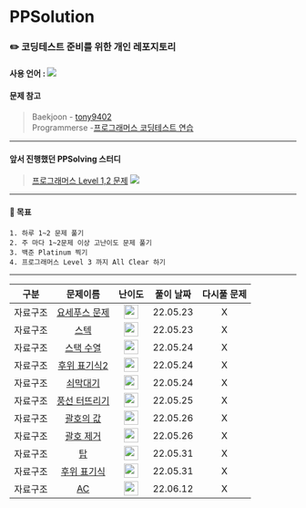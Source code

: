 # PPSolution
### :pencil2:  코딩테스트 준비를 위한 개인 레포지토리
#### 사용 언어 : <img src="https://img.shields.io/badge/Java-007396?style=flat&logo=Java&logoColor=white"/>
#### 문제 참고 
 > Baekjoon - [tony9402](https://github.com/PPSolving/baekjoon-1)   
 > Programmerse -[프로그래머스 코딩테스트 연습](https://programmers.co.kr/learn/challenges)   
***
#### 앞서 진행했던 PPSolving 스터디 
  >[프로그래머스 Level 1,2 문제](https://github.com/PPSolving/programmers/tree/main/kbm6609)  <img src="https://img.shields.io/badge/GitHub-181717?style=flat&logo=GitHub&logoColor=white"/>
***

#### :page_with_curl: 목표 
    1. 하루 1~2 문제 풀기 
    2. 주 마다 1~2문제 이상 고난이도 문제 풀기
    3. 백준 Platinum 찍기 
    4. 프로그래머스 Level 3 까지 All Clear 하기 

***

| 구분 | 문제이름 | 난이도 | 풀이 날짜 | 다시풀 문제 
|---|:---:|:---:|:---:|:---:|
| 자료구조 | [요세푸스 문제](https://www.acmicpc.net/problem/1158) | <img height="25px" width="25px" src="https://static.solved.ac/tier_small/7.svg"/> | 22.05.23 | X |
| 자료구조 | [스텍](https://www.acmicpc.net/problem/10828) | <img height="25px" width="25px" src="https://static.solved.ac/tier_small/7.svg"/> | 22.05.23 | X |
| 자료구조 | [스택 수열](https://www.acmicpc.net/problem/1874) | <img height="25px" width="25px" src="https://static.solved.ac/tier_small/8.svg"/> | 22.05.24 | X |
| 자료구조 | [후위 표기식2](https://www.acmicpc.net/problem/1935) | <img height="25px" width="25px" src="https://static.solved.ac/tier_small/8.svg"/> | 22.05.24 | X |
| 자료구조 | [쇠막대기](https://www.acmicpc.net/problem/10799) | <img height="25px" width="25px" src="https://static.solved.ac/tier_small/8.svg"/> | 22.05.24 | X |
| 자료구조 | [풍선 터뜨리기](https://www.acmicpc.net/problem/2346) | <img height="25px" width="25px" src="https://static.solved.ac/tier_small/8.svg"/> | 22.05.25 | X |
| 자료구조 | [괄호의 값](https://www.acmicpc.net/problem/2504) | <img height="25px" width="25px" src="https://static.solved.ac/tier_small/10.svg"/> | 22.05.26 | X |
| 자료구조 | [괄호 제거](https://www.acmicpc.net/problem/2800) | <img height="25px" width="25px" src="https://static.solved.ac/tier_small/11.svg"/> | 22.05.26 | X |
| 자료구조 | [탑](https://www.acmicpc.net/problem/2493) | <img height="25px" width="25px" src="https://static.solved.ac/tier_small/11.svg"/> | 22.05.31 | X |
| 자료구조 | [후위 표기식](https://www.acmicpc.net/problem/1918) | <img height="25px" width="25px" src="https://static.solved.ac/tier_small/14.svg"/> | 22.05.31 | X |
| 자료구조 | [AC](https://www.acmicpc.net/problem/5430) | <img height="25px" width="25px" src="https://static.solved.ac/tier_small/11.svg"/> | 22.06.12 | X |